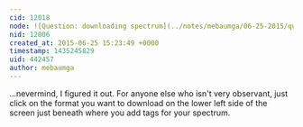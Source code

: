 ```yaml
---
cid: 12018
node: ![Question: downloading spectrum](../notes/mebaumga/06-25-2015/question-downloading-spectrum)
nid: 12006
created_at: 2015-06-25 15:23:49 +0000
timestamp: 1435245829
uid: 442457
author: mebaumga
---
```


...nevermind, I figured it out. For anyone else who isn't very observant, just click on the format you want to download on the lower left side of the screen just beneath where you add tags for your spectrum.